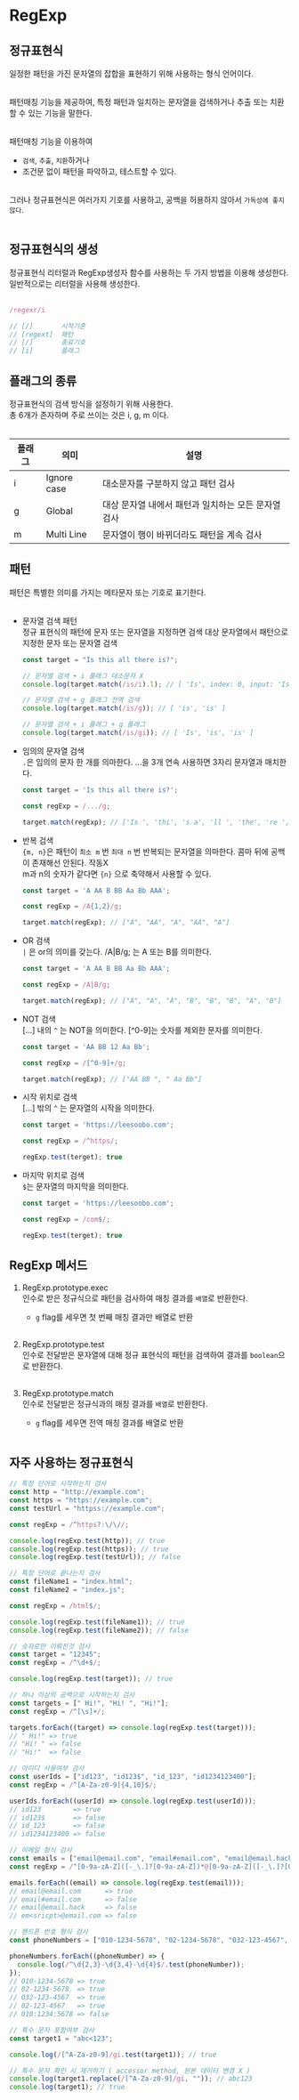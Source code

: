 

# RegExp

## 정규표현식

일정한 패턴을 가진 문자열의 잡합을 표현하기 위해 사용하는 형식 언어이다.<br><br>

패턴매칭 기능을 제공하여, 특정 패턴과 일치하는 문자열을 검색하거나 추출 또는 치환할 수 있는 기능을 말한다.<br><br>

패턴매칭 기능을 이용하여<br>
 - `검색`, `추출`, `치환`하거나<br>
 - 조건문 없이 패턴을 파악하고, 테스트할 수 있다.<br><br>

그러나 정규표현식은 여러가지 기호를 사용하고, 공백을 허용하지 않아서 `가독성에 좋지 않다`.<br><br>

## 정규표현식의 생성

정규표현식 리터럴과 RegExp생성자 함수를 사용하는 두 가지 방법을 이용해 생성한다.<br>
일반적으로는 리터럴을 사용해 생성한다.<br><br>

```JavaScript
/regexr/i

// [/]       시작기혼
// [regext]  패턴
// [/]       종료기호
// [i]       플래그
```

## 플래그의 종류

정규표현식의 검색 방식을 설정하기 위해 사용한다.<br>
총 6개가 존자하며 주로 쓰이는 것은 i, g, m 이다.<br><br>

|플래그|의미|설명|
|------|---|---|
|i|Ignore case|대소문자를 구분하지 않고 패턴 검사|
|g|Global|대상 문자열 내에서 패턴과 일치하는 모든 문자열 검사|
|m|Multi Line|문자열이 행이 바뀌더라도 패턴을 계속 검사|

## 패턴

패턴은 특별한 의미를 가지는 메타문자 또는 기호로 표기한다.<br><br>

- 문자열 검색 패턴<br>
  정규 표현식의 패턴에 문자 또는 문자열을 지정하면 검색 대상 문자열에서 패턴으로 지정한 문자 또는 문자열 검색<br>
  ```JavaScript
  const target = "Is this all there is?";

  // 문자열 검색 + i 플래그 대소문자 X
  console.log(target.match(/is/i).l); // [ 'Is', index: 0, input: 'Is this all there is?', groups: undefine
  
  // 문자열 검색 + g 플래그 전역 검색
  console.log(target.match(/is/g)); // [ 'is', 'is' ]
  
  // 문자열 검색 + i 플래그 + g 플래그
  console.log(target.match(/is/gi)); // [ 'Is', 'is', 'is' ]
  ```

- 임의의 문자열 검색<br>
  `.`은 임의의 문자 한 개를 의마한다. ...을 3개 연속 사용하면 3자리 문자열과 매치한다.<br>
  ```JavaScript
  const target = 'Is this all there is?';

  const regExp = /.../g;
  
  target.match(regExp); // ['Is ', 'thi', 's a', 'll ', 'the', 're ', 'is?']
  ```

- 반복 검색<br>
 `{m, n}`은 패턴이 `최소 m` 번 `최대 n` 번 반복되는 문자열을 의마한다. 콤마 뒤에 공백이 존재해선 안된다. 작동X<br>
  m과 n의 숫자가 같다면 `{n}` 으로 축약해서 사용할 수 있다.<br>
  ```JavaScript
  const target = 'A AA B BB Aa Bb AAA';

  const regExp = /A{1,2}/g;

  target.match(regExp); // ["A", "AA", "A", "AA", "A"]
  ```

- OR 검색 <br>
  `|` 은 or의 의미를 갖는다. /A|B/g; 는 A 또는 B를 의미한다.<br>
  ```JavaScript
  const target = 'A AA B BB Aa Bb AAA';

  const regExp = /A|B/g;

  target.match(regExp); // ["A", "A", "A", "B", "B", "B", "A", "B"]
  ```

- NOT 검색<br>
  [...] 내의 `^` 는 NOT을 의미한다. [^0-9]는 숫자를 제외한 문자를 의미한다.<br>
  ```JavaScript
  const target = 'AA BB 12 Aa Bb';

  const regExp = /[^0-9]+/g;

  target.match(regExp); // ["AA BB ", " Aa Bb"]
  ```

- 시작 위치로 검색<br>
  [...] 밖의 `^` 는 문자열의 시작을 의미한다.<br>
  ```JavaScript
  const target = 'https://leesoobo.com';

  const regExp = /^https/;

  regExp.test(terget); true
  ```

- 마지막 위치로 검색<br>
  `$`는 문자열의 마지막을 의미한다.<br>
  ```JavaScript
  const target = 'https://leesoobo.com';

  const regExp = /com$/;

  regExp.test(terget); true  
  ```

## RegExp 메서드

1. RegExp.prototype.exec<br>
   인수로 받은 정규식으로 패턴을 검사하여 매칭 결과를 `배열`로 반환한다.<br>
   - `g` flag를 세우면 첫 번째 매칭 결과만 배열로 반환<br><br>
     
2. RegExp.prototype.test<br>
   인수로 전달받은 문자열에 대해 정규 표현식의 패턴을 검색하여 결과를 `boolean`으로 반환한다.<br><br>

3. RegExp.prototype.match<br>
   인수로 전달받은 정규식과의 매칭 결과를 `배열`로 반환한다.<br>
   - `g` flag를 세우면 전역 매칭 결과를 배열로 반환<br><br>


## 자주 사용하는 정규표현식

```JavaScript
// 특정 단어로 시작하는지 검사
const http = "http://example.com";
const https = "https://example.com";
const testUrl = "httpss://example.com";

const regExp = /^https?:\/\//;

console.log(regExp.test(http)); // true
console.log(regExp.test(https)); // true
console.log(regExp.test(testUrl)); // false
```

```JavaScript
// 특정 단어로 끝나는지 검사
const fileName1 = "index.html";
const fileName2 = "index.js";

const regExp = /html$/;

console.log(regExp.test(fileName1)); // true
console.log(regExp.test(fileName2)); // false
```

```JavaScript
// 숫자로만 이뤄진것 검사
const target = "12345";
const regExp = /^\d+$/;

console.log(regExp.test(target)); // true
```

```JavaScript
// 하나 이상의 공백으로 시작하는지 검사
const targets = [" Hi!", "Hi! ", "Hi!"];
const regExp = /^[\s]+/;

targets.forEach((target) => console.log(regExp.test(target)));
// " Hi!" => true
// "Hi! " => false
// "Hi!"  => false
```

```JavaScript
// 아이디 사용여부 검사
const userIds = ["id123", "id123$", "id_123", "id1234123400"];
const regExp = /^[A-Za-z0-9]{4,10}$/;

userIds.forEach((userId) => console.log(regExp.test(userId)));
// id123        => true
// id123$       => false
// id_123       => false
// id1234123400 => false
```

```JavaScript
// 이메일 형식 검사
const emails = ["email@email.com", "email#email.com", "email@email.hack", "em<sricpt>@email.com"];
const regExp = /^[0-9a-zA-Z]([-_\.]?[0-9a-zA-Z])*@[0-9a-zA-Z]([-_\.]?[0-9a-zA-Z])*\.[a-zA-z]{2,3}$/;

emails.forEach((email) => console.log(regExp.test(email)));
// email@email.com      => true
// email#email.com      => false
// email@email.hack     => false
// em<sricpt>@email.com => false
```

```JavaScript
// 핸드폰 번호 형식 검사
const phoneNumbers = ["010-1234-5678", "02-1234-5678", "032-123-4567", "02-123-4567", "010:1234:5678"];

phoneNumbers.forEach((phoneNumber) => {
  console.log(/^\d{2,3}-\d{3,4}-\d{4}$/.test(phoneNumber));
});
// 010-1234-5678 => true
// 02-1234-5678  => true
// 032-123-4567  => true
// 02-123-4567   => true
// 010:1234:5678 => false
```

```JavaScript
// 특수 문자 포함여부 검사
const target1 = "abc<123";

console.log(/[^A-Za-z0-9]/gi.test(target1)); // true

// 특수 문자 확인 시 제거하기 ( accessor method, 원본 데이터 변경 X )
console.log(target1.replace(/[^A-Za-z0-9]/gi, "")); // abc123
console.log(target1); // true
```





